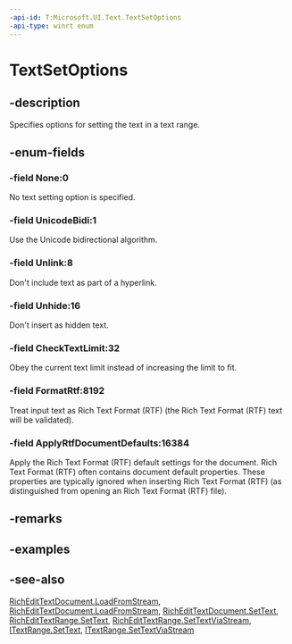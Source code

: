 ```yaml
---
-api-id: T:Microsoft.UI.Text.TextSetOptions
-api-type: winrt enum
---
```


<!-- Enumeration syntax
public enum Windows.UI.Text.TextSetOptions : uint
-->

# TextSetOptions

## -description

Specifies options for setting the text in a text range.

## -enum-fields

### -field None:0

No text setting option is specified.

### -field UnicodeBidi:1

Use the Unicode bidirectional algorithm.

### -field Unlink:8

Don't include text as part of a hyperlink.

### -field Unhide:16

Don't insert as hidden text.

### -field CheckTextLimit:32

Obey the current text limit instead of increasing the limit to fit.

### -field FormatRtf:8192

Treat input text as Rich Text Format (RTF) (the Rich Text Format (RTF) text will be validated).

### -field ApplyRtfDocumentDefaults:16384

Apply the Rich Text Format (RTF) default settings for the document. Rich Text Format (RTF) often contains document default properties. These properties are typically ignored when inserting Rich Text Format (RTF) (as distinguished from opening an Rich Text Format (RTF) file).

## -remarks

## -examples

## -see-also

[RichEditTextDocument.LoadFromStream](richedittextdocument_loadfromstream_14396653.md), [RichEditTextDocument.LoadFromStream](richedittextdocument_loadfromstream_14396653.md), [RichEditTextDocument.SetText](richedittextdocument_settext_1800679787.md), [RichEditTextRange.SetText](richedittextrange_settext_1800679787.md), [RichEditTextRange.SetTextViaStream](richedittextrange_settextviastream_634552345.md), [ITextRange.SetText](itextrange_settext_1800679787.md), [ITextRange.SetTextViaStream](itextrange_settextviastream_634552345.md)
